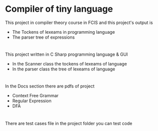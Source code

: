 # Compiler of tiny language
This project in compiler theory course in FCIS  and this project's output is 
* The Tockens of lexeams in programming language 
* The parser tree of expressions
# 
This project written in C Sharp programming language & GUI
* In the Scanner class the tockens of lexeams of language
* In the parser class the tree of lexeams of language
#
In the Docs  section there are pdfs of project 
* Context Free Grammar
* Regular Expression
* DFA
#
There are test cases file in the project folder you can test code
